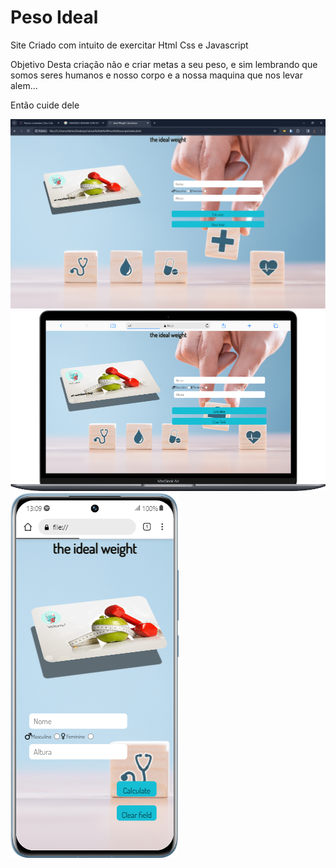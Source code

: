 <h1>Peso Ideal</h1>

<p>Site Criado com intuito de exercitar Html Css e Javascript </p>
<p>Objetivo Desta criação não e criar metas a seu peso, e sim lembrando que somos seres humanos e nosso corpo e a nossa maquina que nos levar alem...</p>
<p>Então cuide dele</p>
<img src="assets/Ideal Weight Calculation - Google Chrome 05_02_2024 21_59_52.png" alt="Img Referente Site no Pc" />
<img src="assets/mobile (3).png" alt="Img Referente Site no Pc" />
<img src="assets/mobile (2).png"    alt="Img Referente Site no Pc"  />
